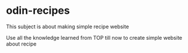 # odin-recipes
This subject is about making simple recipe website

Use all the knowledge learned from TOP till now to create simple website about recipe